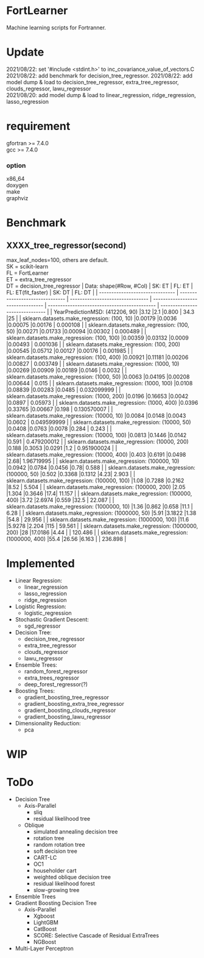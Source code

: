 # FortLearner
Machine learning scripts for Fortranner.  

# Update
2021/08/22: set '#include <stdint.h>' to inc_covariance_value_of_vectors.C
2021/08/22: add benchmark for decision_tree_regressor.
2021/08/22: add model dump & load to decision_tree_regressor, extra_tree_regressor, clouds_regressor, lawu_regressor  
2021/08/20: add model dump & load to linear_regression, ridge_regression, lasso_regression

# requirement
gfortran >= 7.4.0  
gcc >= 7.4.0  

### option
x86_64  
doxygen  
make  
graphviz

# Benchmark
## XXXX_tree_regressor(second)
max_leaf_nodes=100, others are default.  
SK = scikit-learn  
FL = FortLearner  
ET = extra_tree_regressor  
DT = decision_tree_regressor
| Data: shape(#Row, #Col)         | SK: ET | FL: ET | FL: ET(fit_faster) | SK: DT | FL: DT |
| ------------------------------- | ------------------------------- | -------------------------------- | --------------------------------- | -------------------------------------------- | ------------------------------- |
| YearPredictionMSD: (412206, 90) |3.12                              |2.1     |0.800     | 34.3 |25 |
| sklearn.datasets.make_regression: (100, 10)      |0.00179         |0.0036   |0.00075   |0.00176  | 0.000108 |
| sklearn.datasets.make_regression: (100, 50)      |0.00271         |0.01733  |0.00094   |0.00302  | 0.000489 |
| sklearn.datasets.make_regression: (100, 100)     |0.00359         |0.03132  |0.0009    |0.00493  | 0.001036 |
| sklearn.datasets.make_regression: (100, 200)     |0.00545         |0.05712  |0.00127   |0.00176  | 0.001985 |
| sklearn.datasets.make_regression: (100, 400)     |0.00921         |0.11181  |0.00206   |0.00827  | 0.003749 |
| sklearn.datasets.make_regression: (1000, 10)     |0.00269         |0.00909  |0.00189   |0.0146  | 0.0032 |
| sklearn.datasets.make_regression: (1000, 50)     |0.0063          |0.04195  |0.00208   |0.00644  | 0.015 |
| sklearn.datasets.make_regression: (1000, 100)    |0.0108          |0.08839  |0.00283   |0.0485  | 0.032099999 |
| sklearn.datasets.make_regression: (1000, 200)    |0.0196          |0.16653  |0.0042    |0.0897  | 0.05973 |
| sklearn.datasets.make_regression: (1000, 400)    |0.0396          |0.33765  |0.00667   |0.198  | 0.130570007 |
| sklearn.datasets.make_regression: (10000, 10)    |0.0084          |0.0148   |0.0043    |0.0602  | 0.049599999 |
| sklearn.datasets.make_regression: (10000, 50)    |0.0408          |0.0763   |0.0078    |0.284  | 0.243 |
| sklearn.datasets.make_regression: (10000, 100)   |0.0813          |0.1446   |0.0142    |0.591  | 0.479200012 |
| sklearn.datasets.make_regression: (10000, 200)   |0.188           |0.3053   |0.0291    |1.2  | 0.951900024 |
| sklearn.datasets.make_regression: (10000, 400)   |0.403           |0.6191   |0.0498    |2.68| 1.96719995 |
| sklearn.datasets.make_regression: (100000, 10)   |0.0942          |0.0784   |0.0456    |0.78| 0.588 |
| sklearn.datasets.make_regression: (100000, 50)   |0.502           |0.3368   |0.1312    |4.23| 2.903 |
| sklearn.datasets.make_regression: (100000, 100)  |1.08            |0.7288   |0.2162    |8.52  | 5.504 |
| sklearn.datasets.make_regression: (100000, 200)  |2.05            |1.304    |0.3646    |17.4| 11.157 |
| sklearn.datasets.make_regression: (100000, 400)  |3.72            |2.6974   |0.559     |32.5  | 22.087 |
| sklearn.datasets.make_regression: (1000000, 10)  |1.36            |0.862    |0.658     |11.1  | 6.28 |
| sklearn.datasets.make_regression: (1000000, 50)  |5.91            |3.1822   |1.38      |54.8  | 29.956 |
| sklearn.datasets.make_regression: (1000000, 100) |11.6            |5.9278   |2.204     |115  | 59.561 |
| sklearn.datasets.make_regression: (1000000, 200) |28              |17.0186  |4.44      |  | 120.486 |
| sklearn.datasets.make_regression: (1000000, 400) |55.4            |26.56    |6.163     |  | 236.898 |

# Implemented
* Linear Regression:
  * linear_regression
  * lasso_regression
  * ridge_regression
* Logistic Regression:
  * logistic_regression
* Stochastic Gradient Descent:
  * sgd_regressor
* Decision Tree:
  * decision_tree_regressor
  * extra_tree_regressor
  * clouds_regressor
  * lawu_regressor
* Ensemble Trees:
  * random_forest_regressor
  * extra_trees_regressor
  * deep_forest_regressor(?)
* Boosting Trees:
  * gradient_boosting_tree_regressor
  * gradient_boosting_extra_tree_regressor
  * gradient_boosting_clouds_regressor
  * gradient_boosting_lawu_regressor
* Dimensionality Reduction:
  * pca
 
# WIP
  
# ToDo
* Decision Tree
  * Axis-Parallel
    * sliq
    * residual likelihood tree
  * Oblique
    * simulated annealing decision tree
    * rotation tree
    * random rotation tree
    * soft decision tree
    * CART-LC
    * OC1
    * householder cart
    * weighted oblique decision tree
    * residual likelihood forest
    * slow-growing tree
* Ensemble Trees
* Gradient Boosting Decision Tree
  * Axis-Parallel
    * Xgboost
    * LightGBM
    * CatBoost
    * SCORE: Selective Cascade of Residual ExtraTrees
    * NGBoost
* Multi-Layer Perceptron

